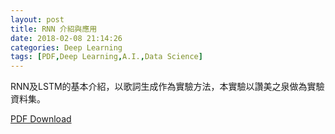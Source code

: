 ```yaml
---
layout: post
title: RNN 介紹與應用
date: 2018-02-08 21:14:26
categories: Deep Learning
tags: [PDF,Deep Learning,A.I.,Data Science]
---
```

RNN及LSTM的基本介紹，以歌詞生成作為實驗方法，本實驗以讚美之泉做為實驗資料集。

[PDF Download](assets/2018-02-08-RNN-介紹與應用/RNN-介紹與應用.pdf)
